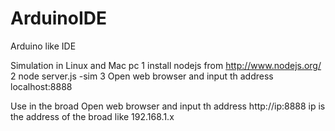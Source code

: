 ArduinoIDE
==========

Arduino like IDE

Simulation in Linux and Mac pc
1 install nodejs from http://www.nodejs.org/
2 node server.js -sim
3 Open web browser and input th address localhost:8888


Use in the broad
Open web browser and input th address http://ip:8888
ip is the address of the broad like 192.168.1.x
